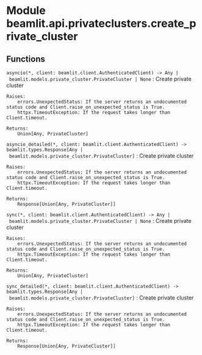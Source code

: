 Module beamlit.api.privateclusters.create_private_cluster
=========================================================

Functions
---------

`asyncio(*, client: beamlit.client.AuthenticatedClient) ‑> Any | beamlit.models.private_cluster.PrivateCluster | None`
:   Create private cluster
    
    Raises:
        errors.UnexpectedStatus: If the server returns an undocumented status code and Client.raise_on_unexpected_status is True.
        httpx.TimeoutException: If the request takes longer than Client.timeout.
    
    Returns:
        Union[Any, PrivateCluster]

`asyncio_detailed(*, client: beamlit.client.AuthenticatedClient) ‑> beamlit.types.Response[Any | beamlit.models.private_cluster.PrivateCluster]`
:   Create private cluster
    
    Raises:
        errors.UnexpectedStatus: If the server returns an undocumented status code and Client.raise_on_unexpected_status is True.
        httpx.TimeoutException: If the request takes longer than Client.timeout.
    
    Returns:
        Response[Union[Any, PrivateCluster]]

`sync(*, client: beamlit.client.AuthenticatedClient) ‑> Any | beamlit.models.private_cluster.PrivateCluster | None`
:   Create private cluster
    
    Raises:
        errors.UnexpectedStatus: If the server returns an undocumented status code and Client.raise_on_unexpected_status is True.
        httpx.TimeoutException: If the request takes longer than Client.timeout.
    
    Returns:
        Union[Any, PrivateCluster]

`sync_detailed(*, client: beamlit.client.AuthenticatedClient) ‑> beamlit.types.Response[Any | beamlit.models.private_cluster.PrivateCluster]`
:   Create private cluster
    
    Raises:
        errors.UnexpectedStatus: If the server returns an undocumented status code and Client.raise_on_unexpected_status is True.
        httpx.TimeoutException: If the request takes longer than Client.timeout.
    
    Returns:
        Response[Union[Any, PrivateCluster]]